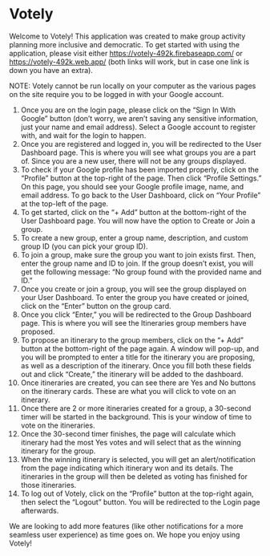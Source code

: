 # Votely

Welcome to Votely! This application was created to make group activity planning more inclusive and democratic. To get started with using the application, please visit either https://votely-492k.firebaseapp.com/ or https://votely-492k.web.app/ (both links will work, but in case one link is down you have an extra).

NOTE: Votely cannot be run locally on your computer as the various pages on the site require you to be logged in with your Google account.

1. Once you are on the login page, please click on the “Sign In With Google” button (don’t worry, we aren’t saving any sensitive information, just your name and email address). Select a Google account to register with, and wait for the login to happen.
2. Once you are registered and logged in, you will be redirected to the User Dashboard page. This is where you will see what groups you are a part of. Since you are a new user, there will not be any groups displayed.
3. To check if your Google profile has been imported properly, click on the “Profile” button at the top-right of the page. Then click “Profile Settings.” On this page, you should see your Google profile image, name, and email address. To go back to the User Dashboard, click on “Your Profile” at the top-left of the page.
4. To get started, click on the “+ Add” button at the bottom-right of the User Dashboard page. You will now have the option to Create or Join a group.
5. To create a new group, enter a group name, description, and custom group ID (you can pick your group ID). 
6. To join a group, make sure the group you want to join exists first. Then, enter the group name and ID to join. If the group doesn’t exist, you will get the following message: “No group found with the provided name and ID.”
7. Once you create or join a group, you will see the group displayed on your User Dashboard. To enter the group you have created or joined, click on the “Enter” button on the group card. 
8. Once you click “Enter,” you will be redirected to the Group Dashboard page. This is where you will see the Itineraries group members have proposed. 
9. To propose an itinerary to the group members, click on the “+ Add” button at the bottom-right of the page again. A window will pop-up, and you will be prompted to enter a title for the itinerary you are proposing, as well as a description of the itinerary. Once you fill both these fields out and click “Create,” the itinerary will be added to the dashboard. 
10. Once itineraries are created, you can see there are Yes and No buttons on the itinerary cards. These are what you will click to vote on an itinerary. 
11. Once there are 2 or more itineraries created for a group, a 30-second timer will be started in the background. This is your window of time to vote on the itineraries. 
12. Once the 30-second timer finishes, the page will calculate which itinerary had the most Yes votes and will select that as the winning itinerary for the group.
13. When the winning itinerary is selected, you will get an alert/notification from the page indicating which itinerary won and its details. The itineraries in the group will then be deleted as voting has finished for those itineraries. 
14. To log out of Votely, click on the “Profile” button at the top-right again, then select the “Logout” button. You will be redirected to the Login page afterwards. 

We are looking to add more features (like other notifications for a more seamless user experience) as time goes on. We hope you enjoy using Votely!
